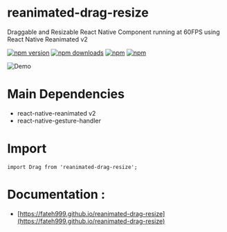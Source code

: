 # reanimated-drag-resize

Draggable and Resizable React Native Component running at 60FPS using React Native Reanimated v2

[![npm version](https://img.shields.io/npm/v/reanimated-drag-resize.svg?style=for-the-badge)](https://www.npmjs.com/package/reanimated-drag-resize)
[![npm downloads](https://img.shields.io/npm/dm/reanimated-drag-resize.svg?style=for-the-badge)](https://www.npmjs.com/package/reanimated-drag-resize)
[![npm](https://img.shields.io/npm/dt/reanimated-drag-resize.svg?style=for-the-badge)](https://www.npmjs.com/package/reanimated-drag-resize)
[![npm](https://img.shields.io/npm/l/reanimated-drag-resize?style=for-the-badge)](https://github.com/fateh999/reanimated-drag-resize/blob/master/LICENSE)

![Demo](https://i.ibb.co/c30NjMn/reanimated-drag-resize-demo.gif)

# Main Dependencies

- react-native-reanimated v2
- react-native-gesture-handler

# Import

    import Drag from 'reanimated-drag-resize';

# Documentation :

- [https://fateh999.github.io/reanimated-drag-resize](https://fateh999.github.io/reanimated-drag-resize)
